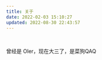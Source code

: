 ```yaml
---
title: 关于
date: 2022-02-03 15:10:27
updated: 2022-08-30 22:43:57
---
```


<br/>

曾经是 OIer，现在大三了，是菜狗QAQ
